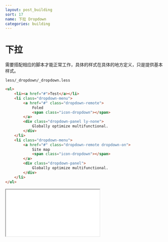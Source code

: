 ```yaml
---
layout: post_building
sort: 17
name: 下拉 Dropdown
categories: building
---
```


# 下拉

需要搭配相应的脚本才能正常工作，具体的样式在具体的地方定义，只是提供基本样式。

`less/_dropdown/_dropdown.less`

```html
<ul>
    <li><a href="#">Test</a></li>
    <li class="dropdown-menu">
        <a href="#" class="dropdown-remote">
            Foled 
            <span class="icon-dropdown"></span>
        </a>
        <div class="dropdown-panel ly-none">
            Globally optimize multifunctional.
        </div>
    </li>
    <li class="dropdown-menu">
        <a href="#" class="dropdown-remote dropdown-on">
            Site map 
            <span class="icon-dropdown"></span>
        </a>
        <div class="dropdown-panel">
            Globally optimize multifunctional.
        </div>
    </li>
</ul>
```

<iframe class="markdown_example" src="/example/building/dropdown/dropdown.html"></iframe>
